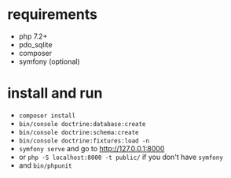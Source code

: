 # requirements
 - php 7.2+
 - pdo_sqlite
 - composer
 - symfony (optional)

# install and run
 - `composer install`
 - `bin/console doctrine:database:create`
 - `bin/console doctrine:schema:create`
 - `bin/console doctrine:fixtures:load -n`
 - `symfony serve` and go to http://127.0.0.1:8000
 - or `php -S localhost:8000 -t public/` if you don't have `symfony`
 - and `bin/phpunit`
